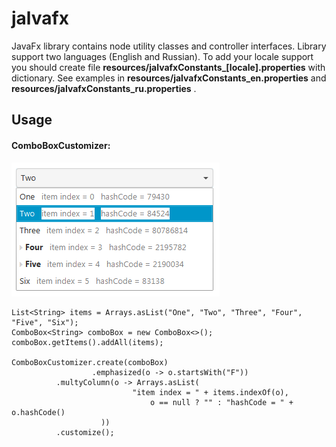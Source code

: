 # jalvafx
JavaFx library contains node utility classes and controller interfaces.
Library support two languages (English and Russian). To add your locale support you should create file **resources/jalvafxConstants_[locale].properties** with dictionary. See examples in **resources/jalvafxConstants_en.properties** and  **resources/jalvafxConstants_ru.properties** .

## Usage
#### ComboBoxCustomizer:

![](https://github.com/jalva-top/jalvafx/blob/master/image/ComboBoxCustomizer.png)

```
List<String> items = Arrays.asList("One", "Two", "Three", "Four", "Five", "Six");
ComboBox<String> comboBox = new ComboBox<>();
comboBox.getItems().addAll(items);

ComboBoxCustomizer.create(comboBox)
                  .emphasized(o -> o.startsWith("F"))
		  .multyColumn(o -> Arrays.asList(
						   "item index = " + items.indexOf(o), 
					           o == null ? "" : "hashCode = " + o.hashCode()
				    ))
		  .customize();
```

